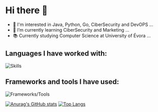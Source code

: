 # Hi there 👋
- 🔭 I'm interested in Java, Python, Go, CiberSecurity and DevOPS ...
- 🌱 I’m currently learning CiberSecurity and Marketing ...
- 📚 Currently studying Computer Science at University of Évora ...

## Languages I have worked with:
![Skills](https://skillicons.dev/icons?i=c,cpp,cs,java,python,git,go,js,md,postgres,rust,bash,ocaml,php)

## Frameworks and tools I have used:
![Frameworks/Tools](https://skillicons.dev/icons?i=arduino,dotnet,maven,nodejs,react,unity,unreal,godot,blender)

[![Anurag's GitHub stats](https://github-readme-stats.vercel.app/api?username=tomassantunes&show_icons=true&theme=radical)](https://github.com/anuraghazra/github-readme-stats)
[![Top Langs](https://github-readme-stats.vercel.app/api/top-langs/?username=tomassantunes&layout=compact&count_private=true&theme=radical)](https://github.com/anuraghazra/github-readme-stats)

<!--
**tomassantunes/tomassantunes** is a ✨ _special_ ✨ repository because its `README.md` (this file) appears on your GitHub profile.
-->
